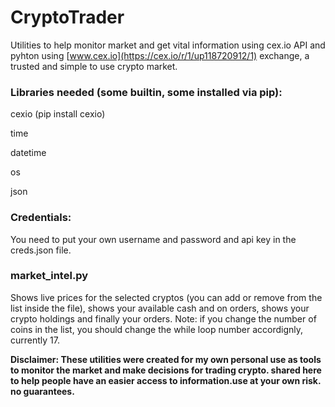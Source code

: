 # CryptoTrader
Utilities to help monitor market and get vital information using cex.io API and pyhton using [www.cex.io](https://cex.io/r/1/up118720912/1) exchange, a trusted and simple to use crypto market.

### Libraries needed (some builtin, some installed via pip):

cexio (pip install cexio)

time

datetime

os 

json

### Credentials:
You need to put your own username and password and api key in the creds.json file.

### market_intel.py
Shows live prices for the selected cryptos (you can add or remove from the list inside the file), shows your available cash and on orders, shows your crypto holdings and finally your orders. 
Note: if you change the number of coins in the list, you should change the while loop number accordignly, currently 17.

**Disclaimer: These utilities were created for my own personal use as tools to monitor the market and make decisions for trading crypto. shared here to help people have an easier access to information.use at your own risk. no guarantees.**
